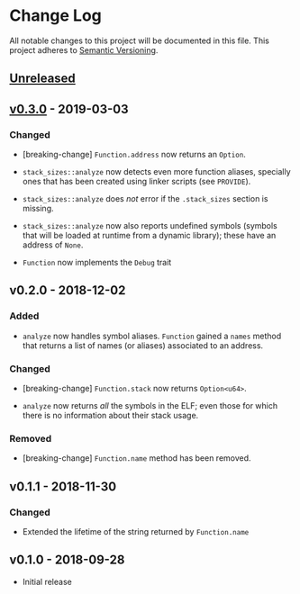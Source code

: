 # Change Log

All notable changes to this project will be documented in this file.
This project adheres to [Semantic Versioning](http://semver.org/).

## [Unreleased]

## [v0.3.0] - 2019-03-03

### Changed

- [breaking-change] `Function.address` now returns an `Option`.

- `stack_sizes::analyze` now detects even more function aliases, specially ones
  that has been created using linker scripts (see `PROVIDE`).

- `stack_sizes::analyze` does *not* error if the `.stack_sizes` section is
  missing.

- `stack_sizes::analyze` now also reports undefined symbols (symbols that will
  be loaded at runtime from a dynamic library); these have an address of `None`.

- `Function` now implements the `Debug` trait

## v0.2.0 - 2018-12-02

### Added

- `analyze` now handles symbol aliases. `Function` gained a `names` method that
  returns a list of names (or aliases) associated to an address.

### Changed

- [breaking-change] `Function.stack` now returns `Option<u64>`.

- `analyze` now returns *all* the symbols in the ELF; even those for which there
  is no information about their stack usage.

### Removed

- [breaking-change] `Function.name` method has been removed.

## v0.1.1 - 2018-11-30

### Changed

- Extended the lifetime of the string returned by `Function.name`

## v0.1.0 - 2018-09-28

- Initial release

[Unreleased]: https://github.com/japaric/stack-sizes/compare/v0.3.0...HEAD
[v0.3.0]: https://github.com/japaric/stack-sizes/compare/v0.2.0...v0.3.0
[v0.2.0]: https://github.com/japaric/stack-sizes/compare/v0.1.1...v0.2.0
[v0.1.1]: https://github.com/japaric/stack-sizes/compare/v0.1.0...v0.1.1
